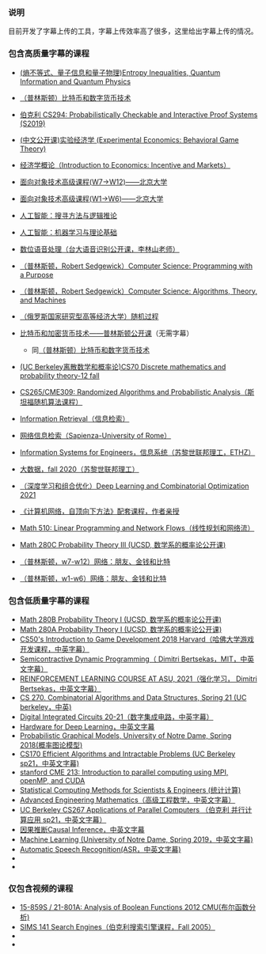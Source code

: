 ### 说明

目前开发了字幕上传的工具，字幕上传效率高了很多，这里给出字幕上传的情况。



### 包含高质量字幕的课程

- [(熵不等式、量子信息和量子物理)Entropy Inequalities, Quantum Information and Quantum Physics](https://www.bilibili.com/video/BV12v411G7my/)
- [（普林斯顿）比特币和数字货币技术](https://www.bilibili.com/video/BV1v44y1z7RT/)
- [伯克利 CS294: Probabilistically Checkable and Interactive Proof Systems (S2019)](https://www.bilibili.com/video/BV16U4y1L7V2/)
- [(中文公开课)实验经济学 (Experimental Economics: Behavioral Game Theory)](https://www.bilibili.com/video/BV1fQ4y1R7DU/)
- [经济学概论（Introduction to Economics: Incentive and Markets）](https://www.bilibili.com/video/BV1B44y1r7vj/)
- [面向对象技术高级课程(W7->W12)——北京大学](https://www.bilibili.com/video/BV1Lf4y1Y7dX/)
- [面向对象技术高级课程(W1->W6)——北京大学](https://www.bilibili.com/video/BV1wA411V76V/)
- [人工智能：搜寻方法与逻辑推论](https://www.bilibili.com/video/BV14Q4y1R7QZ/)
- [人工智能：机器学习与理论基础](https://www.bilibili.com/video/BV1MB4y1w7YV/)
- [数位语音处理（台大语音识别公开课，李林山老师）](https://www.bilibili.com/video/BV1UV411n7Tv/)
- [（普林斯顿，Robert Sedgewick）Computer Science: Programming with a Purpose](https://www.bilibili.com/video/BV1R64y1k7Vp/)
- [（普林斯顿，Robert Sedgewick）Computer Science: Algorithms, Theory, and Machines](https://www.bilibili.com/video/BV1F54y157aM/)
- [（俄罗斯国家研究型高等经济大学）随机过程](https://www.bilibili.com/video/BV1Rh411Y7zK/)
- [比特币和加密货币技术——普林斯顿公开课](https://www.bilibili.com/video/BV1SV411E7wP/)（无需字幕）
  - 同[（普林斯顿）比特币和数字货币技术](https://www.bilibili.com/video/BV1v44y1z7RT/)
- [(UC Berkeley离散数学和概率论)CS70 Discrete mathematics and probability theory-12 fall](https://www.bilibili.com/video/BV1mb4y1f7kG/)
- [CS265/CME309: Randomized Algorithms and Probabilistic Analysis（斯坦福随机算法课程）](https://www.bilibili.com/video/BV14V411n7fX/)
- [Information Retrieval（信息检索）](https://www.bilibili.com/video/BV1FZ4y1w7s7/)
- [网络信息检索（Sapienza-University of Rome）](https://www.bilibili.com/video/BV1mK4y1P7VS/)
-  [Information Systems for Engineers，信息系统（苏黎世联邦理工，ETHZ）](https://www.bilibili.com/video/BV1kQ4y1Z7Y2/)
- [大数据，fall 2020（苏黎世联邦理工）](https://www.bilibili.com/video/BV1Jh411m7jG/)
- [（深度学习和组合优化）Deep Learning and Combinatorial Optimization 2021](https://www.bilibili.com/video/BV1Yo4y1y7Ca/)

- [《计算机网络，自顶向下方法》配套课程，作者亲授](https://www.bilibili.com/video/BV1mb4y1d7K7/)

- [Math 510: Linear Programming and Network Flows（线性规划和网络流）](https://www.bilibili.com/video/BV1N54y1G7Qm/)

- [Math 280C Probability Theory III (UCSD, 数学系的概率论公开课)](https://www.bilibili.com/video/BV13Q4y197SG/)

- [（普林斯顿，w7-w12）网络：朋友、金钱和比特](https://www.bilibili.com/video/BV1sh411a7yh/)

- [（普林斯顿，w1-w6）网络：朋友、金钱和比特](https://www.bilibili.com/video/BV1fU4y1L7En/)

### 包含低质量字幕的课程

- [Math 280B Probability Theory I (UCSD, 数学系的概率论公开课)](https://www.bilibili.com/video/BV1Jq4y1j7jC/)
- [Math 280A Probability Theory I (UCSD, 数学系的概率论公开课)](https://www.bilibili.com/video/BV1d64y1d7ap/)
- [CS50's Introduction to Game Development 2018 Harvard（哈佛大学游戏开发课程，中英字幕）](https://www.bilibili.com/video/BV1Q64y1d76q/)
- [Semicontractive Dynamic Programming（ Dimitri Bertsekas，MIT，中英文字幕）](https://www.bilibili.com/video/BV1kA411G7B9/)
- [REINFORCEMENT LEARNING COURSE AT ASU, 2021（强化学习， Dimitri Bertsekas，中英文字幕）](https://www.bilibili.com/video/BV1gK4y1d7KH/)
- [CS 270. Combinatorial Algorithms and Data Structures, Spring 21 (UC berkeley，中英)](https://www.bilibili.com/video/BV1tp4y147w4/)
- [Digital Integrated Circuits 20-21（数字集成电路，中英字幕）](https://www.bilibili.com/video/BV1cU4y1t7zt/)
- [Hardware for Deep Learning，中英文字幕](https://www.bilibili.com/video/BV17q4y1J77t/)
- [Probabilistic Graphical Models, University of Notre Dame, Spring 2018(概率图论模型)](https://www.bilibili.com/video/BV1nU4y187y5/)
- [CS170 Efficient Algorithms and Intractable Problems (UC Berkeley sp21，中英文字幕)](https://www.bilibili.com/video/BV15B4y1w7Ae/)
- [stanford CME 213: Introduction to parallel computing using MPI, openMP, and CUDA](https://www.bilibili.com/video/BV1Fv411j7GP/)
- [Statistical Computing Methods for Scientists & Engineers (统计计算)](https://www.bilibili.com/video/BV1JK4y1o7hR/)
- [Advanced Engineering Mathematics（高级工程数学，中英文字幕）](https://www.bilibili.com/video/BV1PV411J7Fu/)
- [UC Berkeley CS267 Applications of Parallel Computers （伯克利 并行计算应用 sp21，中英文字幕）](https://www.bilibili.com/video/BV1nA411V7iZ/)
- [因果推断Causal Inference，中英文字幕](https://www.bilibili.com/video/BV1c64y1S7eT/)
- [Machine Learning (University of Notre Dame, Spring 2019，中英文字幕)](https://www.bilibili.com/video/BV1gh411D7Uf/)
- [Automatic Speech Recognition(ASR，中英文字幕)](https://www.bilibili.com/video/BV1ny4y1t7E4/)
-  
- 



### 仅包含视频的课程

- [15-859S / 21-801A: Analysis of Boolean Functions 2012 CMU(布尔函数分析)](https://www.bilibili.com/video/BV1364y1y71X/)
- [SIMS 141 Search Engines（伯克利搜索引擎课程，Fall 2005）](https://www.bilibili.com/video/BV1954y1j73i/)
- 
- 



